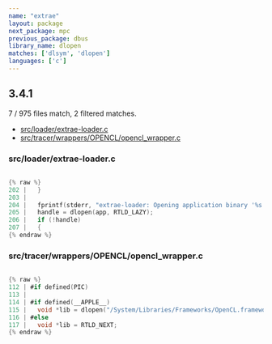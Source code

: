 ```yaml
---
name: "extrae"
layout: package
next_package: mpc
previous_package: dbus
library_name: dlopen
matches: ['dlsym', 'dlopen']
languages: ['c']
---
```

## 3.4.1
7 / 975 files match, 2 filtered matches.

 - [src/loader/extrae-loader.c](#srcloaderextrae-loaderc)
 - [src/tracer/wrappers/OPENCL/opencl_wrapper.c](#srctracerwrappersopenclopencl_wrapperc)

### src/loader/extrae-loader.c

```c

{% raw %}
202 |   }
203 | 
204 |   fprintf(stderr, "extrae-loader: Opening application binary '%s'... ", app);
205 |   handle = dlopen(app, RTLD_LAZY);
206 |   if (!handle)
207 |   {
{% endraw %}

```
### src/tracer/wrappers/OPENCL/opencl_wrapper.c

```c

{% raw %}
112 | #if defined(PIC)
113 | 
114 | #if defined(__APPLE__)
115 | 	void *lib = dlopen("/System/Libraries/Frameworks/OpenCL.framework/OpenCL", RTLD_NOW);
116 | #else
117 | 	void *lib = RTLD_NEXT;
{% endraw %}

```